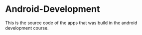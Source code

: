 # Android-Development
This is the source code of the apps that was build in the android development course.
